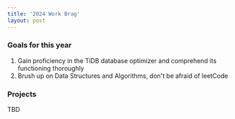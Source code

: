 ```yaml
---
title: '2024 Work Brag'
layout: post
---
```


### Goals for this year

1. Gain proficiency in the TiDB database optimizer and comprehend its functioning thoroughly
2. Brush up on Data Structures and Algorithms, don't be afraid of leetCode

### Projects

TBD
